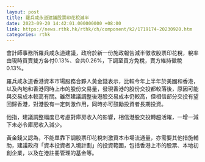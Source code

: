 ```yaml
---
layout: post
title: 羅兵咸永道建議股票印花稅減半
date: 2023-09-20 14:42:01.000000000 +08:00
link: https://news.rthk.hk/rthk/ch/component/k2/1719174-20230920.htm
categories: rthk
---
```


會計師事務所羅兵咸永道建議，政府於新一份施政報告減半徵收股票印花稅，稅率由現時買賣雙方各付0.13%、合共0.26%，下調至買方免稅，賣方維持徵稅0.13%。

羅兵咸永道香港資本市場服務合夥人黃金錢表示，比較今年上半年於美國和香港，以及內地和香港同時上市的股份交易量，發現香港的股份交投都較落後，原因可能與交易成本較高有關。雖然建議調整後港股交易成本仍較高，但相信部分交投有望回歸香港，對港股有一定刺激作用，同時亦可鼓勵投資者長期投資。

他指，建議調整幅度已考慮對庫房收入的影響，相信港股交投轉趨活躍，一增一減下未必令庫房收入減少。

黃金錢又認為，不能單靠下調股票印花稅刺激資本市場流通量，亦需要其他措施輔助，建議政府「資本投資者入境計劃」的投資範圍，包括香港上市的股票、本地初創企業，以及在港註冊管理的基金等。
